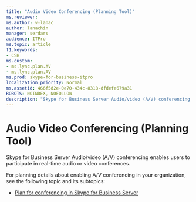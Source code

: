 ```yaml
---
title: "Audio Video Conferencing (Planning Tool)"
ms.reviewer: 
ms.author: v-lanac
author: lanachin
manager: serdars
audience: ITPro
ms.topic: article
f1.keywords:
- CSH
ms.custom:
- ms.lync.plan.AV
- ms.lync.plan.AV
ms.prod: skype-for-business-itpro
localization_priority: Normal
ms.assetid: 466f5d2e-0e70-434c-8318-dfdefe679a31
ROBOTS: NOINDEX, NOFOLLOW
description: "Skype for Business Server Audio/video (A/V) conferencing enables users to participate in real-time audio or video conferences."
---
```


# Audio Video Conferencing (Planning Tool)
 
Skype for Business Server Audio/video (A/V) conferencing enables users to participate in real-time audio or video conferences.
  
For planning details about enabling A/V conferencing in your organization, see the following topic and its subtopics: 
  
- [Plan for conferencing in Skype for Business Server](../../../plan-your-deployment/conferencing/conferencing.md)
    

